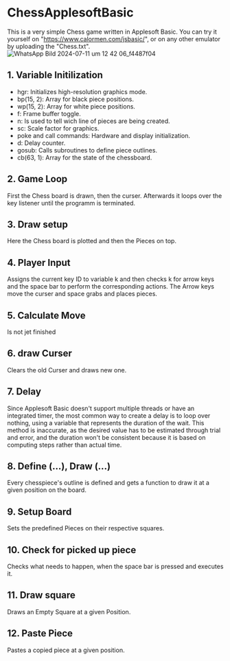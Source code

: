 # ChessApplesoftBasic

This is a very simple Chess game written in Applesoft Basic. You can try it yourself on "https://www.calormen.com/jsbasic/", or on any other emulator by uploading the "Chess.txt".
![WhatsApp Bild 2024-07-11 um 12 42 06_f4487f04](https://github.com/LukeBarthel/ChessApplesoftBasic/assets/175216318/2ee47383-00ae-42d2-8996-efc8029cc7bb)

## 1. Variable Initilization

- hgr: Initializes high-resolution graphics mode.
- bp(15, 2): Array for black piece positions.
- wp(15, 2): Array for white piece positions.
- f: Frame buffer toggle.
- n: Is used to tell wich line of pieces are being created.
- sc: Scale factor for graphics.
- poke and call commands: Hardware and display initialization.
- d: Delay counter.
- gosub: Calls subroutines to define piece outlines.
- cb(63, 1): Array for the state of the chessboard.

## 2. Game Loop

First the Chess board is drawn, then the curser. Afterwards it loops over the key listener until the programm is terminated.

## 3. Draw setup

Here the Chess board is plotted and then the Pieces on top.

## 4. Player Input

Assigns the current key ID to variable k and then checks k for arrow keys and the space bar to perform the corresponding actions.
The Arrow keys move the curser and space grabs and places pieces.

## 5. Calculate Move

Is not jet finished

## 6. draw Curser

Clears the old Curser and draws new one.

## 7. Delay

Since Applesoft Basic doesn't support multiple threads or have an integrated timer, the most common way to create a delay is to loop over nothing, using a variable that represents the duration of the wait. This method is inaccurate, as the desired value has to be estimated through trial and error, and the duration won't be consistent because it is based on computing steps rather than actual time.

## 8. Define (...), Draw (...)

Every chesspiece's outline is defined and gets a function to draw it at a given position on the board.

## 9. Setup Board

Sets the predefined Pieces on their respective squares.

## 10. Check for picked up piece

Checks what needs to happen, when the space bar is pressed and executes it.

## 11. Draw square

Draws an Empty Square at a given Position.

## 12. Paste Piece

Pastes a copied piece at a given position.
